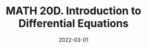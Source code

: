 ---
title: "MATH 20D. Introduction to Differential Equations"
collection: teaching
type: "Undergraduate course"
permalink: /teaching/2022-spring-math20d
venue: "University of California San Diego"
date: 2022-03-01
location: "San Diego, California"
role: "ta"
---